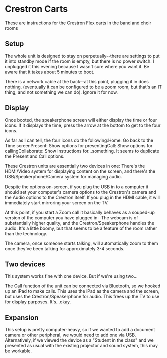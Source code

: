 # Crestron Carts

These are instructions for the Crestron Flex carts in the band and choir rooms

## Setup

The whole unit is designed to stay on perpetually--there are settings to put it into standby mode if the room is empty, but there is no power switch. I unplugged it this evening because I wasn't sure where you want it. Be aware that it takes about 5 minutes to boot.

There is a network cable at the back--at this point, plugging it in does nothing. (eventually it can be configured to be a zoom room, but that's an IT thing, and not something we can do). Ignore it for now.

## Display

Once booted, the speakerphone screen will either display the time or four icons. If it displays the time, press the arrow at the bottom to get to the four icons.

As far as I can tell, the four icons do the following:Home: Go back to the Time screenPresent: Show options for presentingCall: Show options for callingCollaborate: Show instructions for...something. It seems to duplicate the Present and Call options.

These Crestron units are essentially two devices in one: There's the HDMI/Video system for displaying content on the screen, and there's the USB/Speakerphone/Camera system for managing audio.

Despite the options on-screen, if you plug the USB in to a computer it should set your computer's camera options to the Crestron's camera and the Audio options to the Crestron itself. If you plug in the HDMI cable, it will immediately start mirroring your screen on the TV.

At this point, if you start a Zoom call it basically behaves as a souped-up version of the computer you have plugged in--The webcam is of substantially higher quality, and the Crestron/Speakerphone handles the audio. It's a little boomy, but that seems to be a feature of the room rather than the technology.

The camera, once someone starts talking, will automatically zoom to them once they've been talking for approximately 3-4 seconds.

## Two devices

This system works fine with one device. But if we're using two...

The Call function of the unit can be connected via Bluetooth, so we hooked up an iPad to make calls. This uses the iPad as the camera and the screen, but uses the Crestron/Speakerphone for audio. This frees up the TV to use for display purposes. It's...okay.

## Expansion

This setup is pretty computer-heavy, so if we wanted to add a document camera or other peripheral, we would need to add one via USB. Alternatively, if we viewed the device as a "Student in the class" and we presented as usual with the existing projector and sound system, this may be workable.